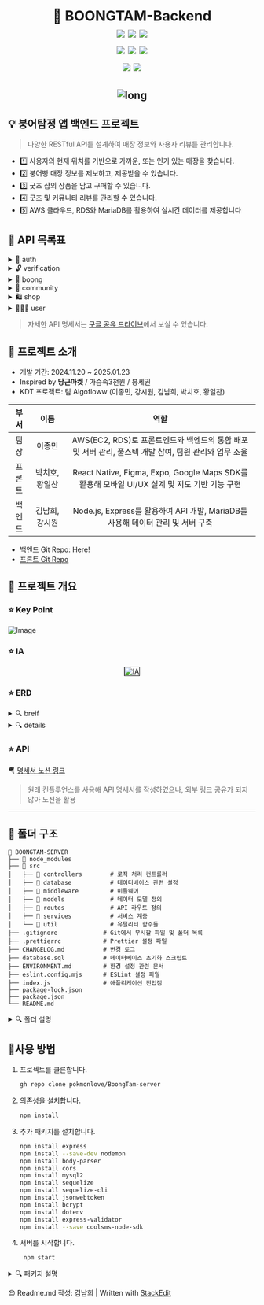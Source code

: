 <h1 align="center"> 
🐠 BOONGTAM-Backend
<br> 
<img src="https://img.shields.io/badge/javascript-F7DF1E?style=flat&logo=javascript&logoColor=black">
<img src="https://img.shields.io/badge/node.js-339933?style=flat&logo=Node.js&logoColor=white">
<img src="https://img.shields.io/badge/express-000000?style=flat&logo=express&logoColor=white"><br>
<img src="https://img.shields.io/badge/mariaDB-003545?style=flat&logo=mariaDB&logoColor=white">
<img src="https://img.shields.io/badge/Amazon RDS-527FFF?style=flat&logo=amazonwebservices&logoColor=white">
<img src="https://img.shields.io/badge/Amazon EC2-FF9900?style=flat&logo=amazonwebservices&logoColor=white"><br>
<img src="https://img.shields.io/badge/github-181717?style=flat&logo=github&logoColor=white">  <img src="https://img.shields.io/badge/git-F05032?style=flat&logo=git&logoColor=white">
</h1>

<h2 align="center"> 
<img src="https://i.ibb.co/1RCt8J7/long.png" alt="long" border="0"></h2>

 ## 💡 붕어탐정 앱 백엔드 프로젝트
 > 다양한 RESTful API를 설계하여 매장 정보와 사용자 리뷰를 관리합니다.

- 1️⃣ 사용자의 현재 위치를 기반으로 가까운, 또는 인기 있는 매장을 찾습니다.
- 2️⃣ 붕어빵 매장 정보를 제보하고, 제공받을 수 있습니다.
- 3️⃣ 굿즈 샵의 상품을 담고 구매할 수 있습니다.
- 4️⃣ 굿즈 및 커뮤니티 리뷰를 관리할 수 있습니다.
- 5️⃣ AWS 클라우드, RDS와 MariaDB를 활용하여 실시간 데이터를 제공합니다

## 📡 API 목록표
<details>
<summary>🔑 auth</summary>

| Route | Name                 | End Point                     | Method | Params Type | LINK                                                                                  |
|-------|----------------------|-------------------------------|--------|------------|---------------------------------------------------------------------------------------|
| auth  | 회원가입 API         | BASE_URL/auth/sign            | POST   | body       | [Link](https://algoflow.atlassian.net/wiki/spaces/FBQGL/pages/15892488/new+API)       |
| auth  | 로그인 API           | BASE_URL/auth                 | POST   | body       | [Link](https://algoflow.atlassian.net/wiki/spaces/FBQGL/pages/15892514/new+API)       |
| auth  | 닉네임 중복 확인 API | BASE_URL/auth/check-user-id   | POST   | body       | [Link](https://algoflow.atlassian.net/wiki/x/LwDz)                                    |
| auth  | ID 찾기              | BASE_URL/auth/find-ID         | POST   | body       | [Link](https://algoflow.atlassian.net/wiki/x/NoDy)                                    |
| auth  | PW 찾기              | BASE_URL/auth/find-password   | POST   | body       | [Link](https://algoflow.atlassian.net/wiki/spaces/FBQGL/pages/15892554/API)           |

</details>

<details>
<summary>🔓 verification</summary>

| Route        | Name             | End Point                               | Method | Params Type | LINK                                                   |
|--------------|------------------|-----------------------------------------|--------|------------|--------------------------------------------------------|
| verification | 인증번호 전송 api | BASE_URL/verification/send-code         | POST   | body       | [Link](https://algoflow.atlassian.net/wiki/x/KIDz)     |
| verification | 인증번호 검증 api | BASE_URL/verification/verify-code       | POST   | body       | [Link](https://algoflow.atlassian.net/wiki/x/KIDz)     |

</details>

<details>
<summary>🐠 boong</summary>

| Route | Name                | End Point                                 | Method | Params Type | LINK                                                                                               |
|-------|---------------------|-------------------------------------------|--------|------------|----------------------------------------------------------------------------------------------------|
| boong | 매장 지도검색 API    | BASE_URL/boong                            | GET    | query      | [Link](https://algoflow.atlassian.net/wiki/spaces/FBQGL/pages/9568267/Boong+Map+API+_ver+2.1)       |
| boong | 매장 상세 정보 API   | BASE_URL/boong/store/{storeid}           | GET    | query      | [Link](https://algoflow.atlassian.net/wiki/x/YwCo)                                                 |
| boong | 붕어빵 구매 API      | BASE_URL/boong/order                     | POST   | body       | [Link](https://algoflow.atlassian.net/wiki/x/CwDq)                                                 |

</details>

<details>
<summary> 🤝 community</summary>

| Route     | Name                      | End Point                               | Method          | Params Type | LINK                                                                                      |
|-----------|---------------------------|-----------------------------------------|----------------|------------|-------------------------------------------------------------------------------------------|
| community | 매장제보하기 API           | {{base}}/community/store               | POST           | body       | [Link](https://algoflow.atlassian.net/l/cp/28hFccou)                                      |
| community | 매장 리뷰 작성 API         | {{base}}/community/store/review        | POST           | body       | [Link](https://algoflow.atlassian.net/l/cp/G8EWKd0R)                                      |
| community | 굿즈 리뷰 작성 API         | {{base}}/community/goods/review        | POST           | body       | [Link](https://algoflow.atlassian.net/l/cp/iFmNsnub)                                      |
| community | 매장 리뷰 리스트 API       | BASE_URL/community/sre                 | GET            | query      | [Link](https://algoflow.atlassian.net/wiki/spaces/FBQGL/pages/7897128/API)               |
| community | 굿즈 리뷰 리스트 API       | BASE_URL/community/gre                 | GET            | query      | [Link](https://algoflow.atlassian.net/l/cp/Jm8YPsDW)                                      |
| community | 리뷰 좋아요 토글 API       | BASE_URL/community/re/like             | PATCH          | body       | [Link](https://algoflow.atlassian.net/l/cp/sPobTTAk)                                      |
| community | 매장 리뷰 상세 리스트 API  | BASE_URL/community/sr/detail           | GET            | query      | [Link](https://algoflow.atlassian.net/wiki/spaces/FBQGL/pages/8486913/API?atl_f=PAGETREE) |
| community | 굿즈 리뷰 상세 리스트 API  | BASE_URL/community/gd/detail           | GET            | query      | [Link](https://algoflow.atlassian.net/wiki/x/AYCC)                                        |

</details>

<details>
<summary>🛍 shop</summary>

| Route | Name                      | End Point                                      | Method    | Params Type | LINK                                                                               |
|-------|---------------------------|------------------------------------------------|----------|------------|------------------------------------------------------------------------------------|
| shop  | 카테고리별 굿즈 리스트 API | BASE_URL/goods                                 | GET      | query      | [Link](https://algoflow.atlassian.net/wiki/x/cACE)                                 |
| shop  | 붕템샵 - 핫붕템           | BASE_URL/goods/hotitems                        | GET      | query      | [Link](https://algoflow.atlassian.net/wiki/x/bACF)                                 |
| shop  | 붕템샵 -장바구니          | BASE_URL/goods/cart                            | GET      | query      | [Link](https://algoflow.atlassian.net/wiki/x/e4CD)                                 |
| shop  | 붕템샵 -결제              | BASE_URL/goods/checkout                        | POST     | body       | [Link](https://algoflow.atlassian.net/wiki/x/dwCF)                                 |
| shop  | 붕템샵 -구매내역          | BASE_URL/goods/purchase_history                | GET      | query      | [Link](https://algoflow.atlassian.net/wiki/x/l4CD)                                 |
| shop  | 붕템샵 -구매내역상세보기   | BASE_URL/goods/purchase_history/{purchase_id}  | GET      | query      | [Link](https://algoflow.atlassian.net/wiki/x/ggCE)                                 |
| shop  | 붕템샵 -굿즈상세보기       | BASE_URL/goods/{goods_id}                      | GET      | query      | [Link](https://algoflow.atlassian.net/wiki/x/jACE)                                 |
| shop  | 붕템샵 -배송조회          | BASE_URL/goods/post                            | GET      | query      | [Link](https://algoflow.atlassian.net/wiki/x/DoCJ)                                 |
| shop  | 붕템샵 -교환              | BASE_URL/goods/exchange                        | GET,POST | body       | [Link](https://algoflow.atlassian.net/wiki/x/JgCP)                                 |
| shop  | 붕템샵 -반품              | BASE_URL/goods/return                          | GET,POST | body       | [Link](https://algoflow.atlassian.net/wiki/x/KICN)                                 |

</details>

<details>
<summary>👨‍👧‍👧 user</summary>

| Route | Name               | End Point              | Method         | Params Type       | LINK                                                                                 |
|-------|--------------------|------------------------|--------------- |-------------------|--------------------------------------------------------------------------------------|
| user | 마이페이지-회원정보 | BASE_URL/user/info     | GET,PATCH      | body             | [Link](https://algoflow.atlassian.net/wiki/x/LwHI)                                   |
| user  | 마이페이지-리뷰관리 | BASE_URL/user/reviews  | GET,PUT,DELETE | params,body      | [Link](https://algoflow.atlassian.net/wiki/spaces/FBQGL/pages/13009300/API)          |
| user  | 마이페이지-배송조회 | BASE_URL/user/deliver  | GET            |                   | [Link](https://algoflow.atlassian.net/wiki/spaces/FBQGL/pages/13107672/API)          |
| user  | 마이페이지-결제내역 | BASE_URL/user/order    | GET            | only need token  | [Link](https://algoflow.atlassian.net/wiki/spaces/FBQGL/pages/13074846/API)          |
| user  | 마이페이지-회원탈퇴 | BASE_URL/user/delete   | DELETE         | only need token  | [Link](https://algoflow.atlassian.net/wiki/x/AYD2)                                   |

</details>



> 자세한 API 명세서는 [구글 공유 드라이브](https://drive.google.com/drive/folders/1S3TX7-JXOGVfKi2HU0dWTRNxNLOaiNpu?usp=sharing)에서 보실 수 있습니다.

## 💬 프로젝트 소개 
* 개발 기간:  2024.11.20 ~ 2025.01.23
* Inspired by **당근마켓** / 가슴속3천원 / 붕세권 
* KDT 프로젝트: 팀 Algofloww (이종민, 강시원, 김남희, 박치호, 황일찬)

|부서|이름|역할| 
|:---:|:--:|:---:|
| 팀장    | 이종민 | AWS(EC2, RDS)로 프론트엔드와 백엔드의 통합 배포 및 서버 관리, 풀스택 개발 참여, 팀원 관리와 업무 조율
| 프론트 | 박치호, 황일찬 | React Native, Figma, Expo, Google Maps SDK를 활용해 모바일 UI/UX 설계 및 지도 기반 기능 구현
| 백엔드 | 김남희, 강시원 | Node.js, Express를 활용하여 API 개발, MariaDB를 사용해 데이터 관리 및 서버 구축



* 백엔드 Git Repo: Here!
* [프론트 Git Repo](https://github.com/AlgoFloww/BoongTam-RN) 

## 💫 프로젝트 개요

### ⭐ Key Point
![Image](https://github.com/user-attachments/assets/2c80acad-0c73-4a1b-8f02-0ab7813a297e)

### ⭐ IA
<p align="center"> 
<img src="https://github.com/user-attachments/assets/78270be3-75db-40a6-925b-06b2004e6145" alt="IA" border="1"></p>




### ⭐ ERD
<details>
<summary> 🔍 breif </summary>
<p align="center">
	<img src = "https://github.com/user-attachments/assets/3abec1f4-dc28-42bb-9235-ac3215646fe3"  border="1" alt = "erd"></p>
</details>

<details>
<summary> 🔍 details </summary>
<p align="center">
	<img src = "https://github.com/user-attachments/assets/a1e51fbf-490e-4e0d-a7ba-33a126abde60"  border="1" alt = "erd"></p>
</details>
 
### ⭐ API
🪂 [명세서 노션 링크](https://airy-band-438.notion.site/1882f2b30c4780a4be81cac5af83bb6a?v=1882f2b30c4780008208000cb20bb269&pvs=4)
> 원래 컨플루언스를 사용해 API 명세서를 작성하였으나, 외부 링크 공유가 되지 않아 노션을 활용

----------------
##  📁 폴더 구조
```
📁 BOONGTAM-SERVER
├── 📁 node_modules
├── 📁 src
│   ├── 📁 controllers        # 로직 처리 컨트롤러
│   ├── 📁 database           # 데이터베이스 관련 설정
│   ├── 📁 middleware         # 미들웨어
│   ├── 📁 models             # 데이터 모델 정의
│   ├── 📁 routes             # API 라우트 정의
│   ├── 📁 services           # 서비스 계층
│   └── 📁 util               # 유틸리티 함수들
├── .gitignore             # Git에서 무시할 파일 및 폴더 목록
├── .prettierrc            # Prettier 설정 파일
├── CHANGELOG.md           # 변경 로그
├── database.sql           # 데이터베이스 초기화 스크립트
├── ENVIRONMENT.md         # 환경 설정 관련 문서
├── eslint.config.mjs      # ESLint 설정 파일
├── index.js               # 애플리케이션 진입점
├── package-lock.json     
├── package.json          
└── README.md              
```
<details>
<summary> 🔍 폴더 설명 </summary>
<div markdown="1">

|폴더  |설명  |
|--|--|
|controllers  |클라이언트의 요청을 처리하고 응답을 반환하는 역할을 합니다.  |
|database|데이터베이스와의 연결 및 관련 쿼리를 관리합니다.|
|middleware|요청과 응답의 중간 처리를 담당합니다. 예: JWT 토큰 인증|
|models|데이터베이스의 테이블 구조를 정의하는 모델 파일들이 위치합니다.|
|routes| API 엔드포인트를 정의합니다.|
|services|비즈니스 로직을 처리하는 서비스 계층입니다.|
|util|프로젝트 전반에서 사용되는 유틸리티 함수들을 포함합니다.|
</details>

  ## 📃사용 방법

1. 프로젝트를 클론합니다.
	```bash
	gh repo clone pokmonlove/BoongTam-server
	```
2.  의존성을 설치합니다.
	   ```bash
	   npm install
	   ```

  3. 추가 패키지를 설치합니다.
	 ```bash
	 npm install express
	 npm install --save-dev nodemon
	 npm install body-parser
	 npm install cors
	 npm install mysql2
	 npm install sequelize
	 npm install sequelize-cli
	 npm install jsonwebtoken
	 npm install bcrypt
	 npm install dotenv
	 npm install express-validator
	 npm install --save coolsms-node-sdk
4. 서버를 시작합니다.
	```bash
	 npm start
	```
	
<details>
<summary> 🔍 패키지 설명 </summary>
<div markdown="1">
<br>

1. 기본 패키지
 * express: 웹 프레임워크
 * nodemon: 코드 변경 시 서버 자동 재시작

2. 요청/응답
 * body-parser: 요청 본문 데이터를 파싱 (Express 4.16.0 이후 기본 내장)
 * cors: CORS(Cross-Origin Resource Sharing) 문제 해결

3. 데이터베이스

 * mysql2: MySQL 데이터베이스와 연동
 * sequelize: ORM(Object-Relational Mapping) 사용
 * sequelize-cli: Sequelize CLI 도구
4. 인증/보안

 * jsonwebtoken (JWT): 토큰 기반 인증
 * bcrypt: 비밀번호 암호화 (추가 예정)

5. 환경 변수 관리

 * dotenv: 환경 변수 파일(.env) 관리
6. 유효성 검사
 * express-validator: 요청 데이터 유효성 검사
 </details>





😎 Readme.md 작성: 김남희 | Written with [StackEdit](https://stackedit.io/)
